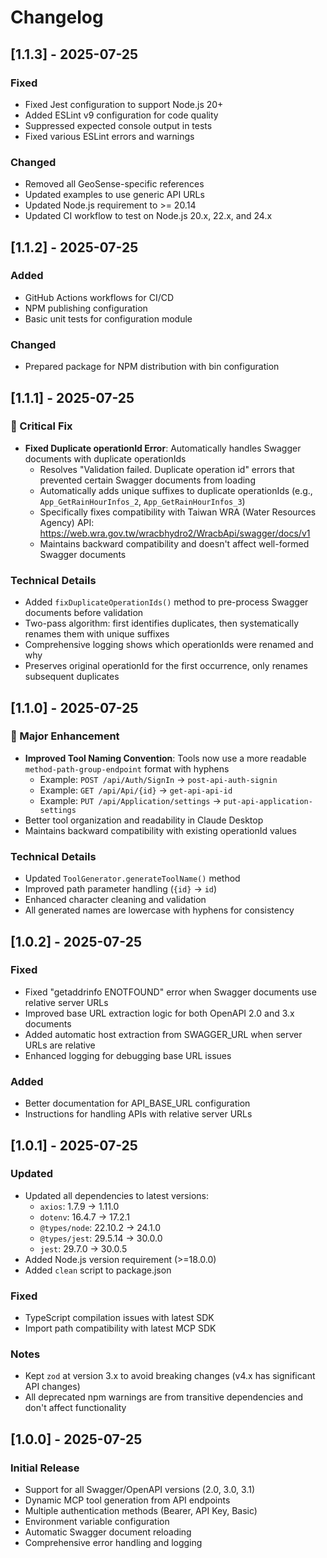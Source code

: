 # Changelog

## [1.1.3] - 2025-07-25

### Fixed
- Fixed Jest configuration to support Node.js 20+
- Added ESLint v9 configuration for code quality
- Suppressed expected console output in tests
- Fixed various ESLint errors and warnings

### Changed
- Removed all GeoSense-specific references
- Updated examples to use generic API URLs
- Updated Node.js requirement to >= 20.14
- Updated CI workflow to test on Node.js 20.x, 22.x, and 24.x

## [1.1.2] - 2025-07-25

### Added
- GitHub Actions workflows for CI/CD
- NPM publishing configuration
- Basic unit tests for configuration module

### Changed
- Prepared package for NPM distribution with bin configuration

## [1.1.1] - 2025-07-25

### 🔧 Critical Fix
- **Fixed Duplicate operationId Error**: Automatically handles Swagger documents with duplicate operationIds
  - Resolves "Validation failed. Duplicate operation id" errors that prevented certain Swagger documents from loading
  - Automatically adds unique suffixes to duplicate operationIds (e.g., `App_GetRainHourInfos_2`, `App_GetRainHourInfos_3`)
  - Specifically fixes compatibility with Taiwan WRA (Water Resources Agency) API: https://web.wra.gov.tw/wracbhydro2/WracbApi/swagger/docs/v1
  - Maintains backward compatibility and doesn't affect well-formed Swagger documents

### Technical Details
- Added `fixDuplicateOperationIds()` method to pre-process Swagger documents before validation
- Two-pass algorithm: first identifies duplicates, then systematically renames them with unique suffixes
- Comprehensive logging shows which operationIds were renamed and why
- Preserves original operationId for the first occurrence, only renames subsequent duplicates

## [1.1.0] - 2025-07-25

### 🎉 Major Enhancement
- **Improved Tool Naming Convention**: Tools now use a more readable `method-path-group-endpoint` format with hyphens
  - Example: `POST /api/Auth/SignIn` → `post-api-auth-signin`
  - Example: `GET /api/Api/{id}` → `get-api-api-id`
  - Example: `PUT /api/Application/settings` → `put-api-application-settings`
- Better tool organization and readability in Claude Desktop
- Maintains backward compatibility with existing operationId values

### Technical Details
- Updated `ToolGenerator.generateToolName()` method
- Improved path parameter handling (`{id}` → `id`)
- Enhanced character cleaning and validation
- All generated names are lowercase with hyphens for consistency

## [1.0.2] - 2025-07-25

### Fixed
- Fixed "getaddrinfo ENOTFOUND" error when Swagger documents use relative server URLs
- Improved base URL extraction logic for both OpenAPI 2.0 and 3.x documents
- Added automatic host extraction from SWAGGER_URL when server URLs are relative
- Enhanced logging for debugging base URL issues

### Added
- Better documentation for API_BASE_URL configuration
- Instructions for handling APIs with relative server URLs

## [1.0.1] - 2025-07-25

### Updated
- Updated all dependencies to latest versions:
  - `axios`: 1.7.9 → 1.11.0
  - `dotenv`: 16.4.7 → 17.2.1
  - `@types/node`: 22.10.2 → 24.1.0
  - `@types/jest`: 29.5.14 → 30.0.0
  - `jest`: 29.7.0 → 30.0.5
- Added Node.js version requirement (>=18.0.0)
- Added `clean` script to package.json

### Fixed
- TypeScript compilation issues with latest SDK
- Import path compatibility with latest MCP SDK

### Notes
- Kept `zod` at version 3.x to avoid breaking changes (v4.x has significant API changes)
- All deprecated npm warnings are from transitive dependencies and don't affect functionality

## [1.0.0] - 2025-07-25

### Initial Release
- Support for all Swagger/OpenAPI versions (2.0, 3.0, 3.1)
- Dynamic MCP tool generation from API endpoints
- Multiple authentication methods (Bearer, API Key, Basic)
- Environment variable configuration
- Automatic Swagger document reloading
- Comprehensive error handling and logging